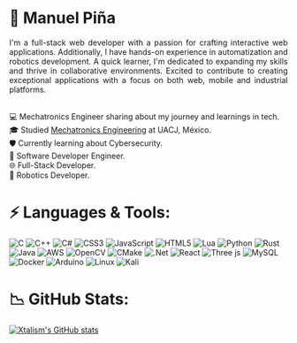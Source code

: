 # 🌟 Manuel Piña

<div align="justify"> 
    I'm a full-stack web developer with a passion for crafting interactive web applications. Additionally, I have hands-on experience in automatization and robotics development. A quick learner, I'm dedicated to expanding my skills and thrive in collaborative environments. Excited to contribute to creating exceptional applications with a focus on both web, mobile and industrial platforms.<br/>
</div>

<br/>

💻 Mechatronics Engineer sharing about my journey and learnings in tech.<br/>
🎓 Studied [Mechatronics Engineering](https://www.uacj.mx/oferta/programas.html?programa=44400&94) at UACJ, México.<br/>
🛡️ Currently learning about Cybersecurity.<br/>
💾 Software Developer Engineer.<br/>
🌐 Full-Stack Developer.<br/>
🤖 Robotics Developer.<br/>

# ⚡ Languages & Tools:

<!--
<div style="display: flex; flex-wrap: wrap; gap: 20px;">
  <img src="icons/c.svg" alt="C" width="40"/> 
  <img src="icons/cpp.png" alt="C++" width="40"/>
  <img src="icons/csharp.png" alt="C#" width="40"/>
  <img src="icons/rust.png" alt="C#" width="40"/>
  <img src="icons/python.png" alt="C#" width="40"/>
  <img src="icons/js.png" alt="C#" width="40"/>
  <img src="icons/html.png" alt="C#" width="40"/>
  <img src="icons/css.png" alt="C#" width="40"/>
  <img src="icons/matlab.png" alt="C#" width="40"/>
  <img src="icons/simulink.png" alt="C#" width="40"/>
  <img src="icons/labview.png" alt="C#" width="40"/>
  <img src="icons/vue.png" alt="C#" width="40"/>
  <img src="icons/react.svg" alt="C#" width="40"/>
  <img src="icons/fastapi.svg" alt="C#" width="40"/>
  <img src="icons/node.png" alt="C#" width="40"/>
  <img src="icons/jupyter.png" alt="C#" width="40"/>
  <img src="icons/django.png" alt="C#" width="40"/>
  <img src="icons/docker.png" alt="C#" width="40"/>
  <img src="icons/arduino.png" alt="C#" width="40"/>
  <img src="icons/mplab.png" alt="C#" width="40"/>
</div>
-->

![C](https://img.shields.io/badge/c-%2300599C.svg?style=for-the-badge&logo=c&logoColor=white)
![C++](https://img.shields.io/badge/c++-%2300599C.svg?style=for-the-badge&logo=c%2B%2B&logoColor=white)
![C#](https://img.shields.io/badge/c%23-%23239120.svg?style=for-the-badge&logo=csharp&logoColor=white)
![CSS3](https://img.shields.io/badge/css3-%231572B6.svg?style=for-the-badge&logo=css3&logoColor=white)
![JavaScript](https://img.shields.io/badge/javascript-%23323330.svg?style=for-the-badge&logo=javascript&logoColor=%23F7DF1E)
![HTML5](https://img.shields.io/badge/html5-%23E34F26.svg?style=for-the-badge&logo=html5&logoColor=white)
![Lua](https://img.shields.io/badge/lua-%232C2D72.svg?style=for-the-badge&logo=lua&logoColor=white)
![Python](https://img.shields.io/badge/python-3670A0?style=for-the-badge&logo=python&logoColor=ffdd54)
![Rust](https://img.shields.io/badge/rust-%23000000.svg?style=for-the-badge&logo=rust&logoColor=white)
![Java](https://img.shields.io/badge/java-%23ED8B00.svg?style=for-the-badge&logo=openjdk&logoColor=white)
![AWS](https://img.shields.io/badge/AWS-%23FF9900.svg?style=for-the-badge&logo=amazon-aws&logoColor=white)
![OpenCV](https://img.shields.io/badge/opencv-%23white.svg?style=for-the-badge&logo=opencv&logoColor=white)
![CMake](https://img.shields.io/badge/CMake-%23008FBA.svg?style=for-the-badge&logo=cmake&logoColor=white)
![.Net](https://img.shields.io/badge/.NET-5C2D91?style=for-the-badge&logo=.net&logoColor=white)
![React](https://img.shields.io/badge/react-%2320232a.svg?style=for-the-badge&logo=react&logoColor=%2361DAFB)
![Three js](https://img.shields.io/badge/threejs-black?style=for-the-badge&logo=three.js&logoColor=white)
![MySQL](https://img.shields.io/badge/mysql-4479A1.svg?style=for-the-badge&logo=mysql&logoColor=white)
![Docker](https://img.shields.io/badge/docker-%230db7ed.svg?style=for-the-badge&logo=docker&logoColor=white)
![Arduino](https://img.shields.io/badge/-Arduino-00979D?style=for-the-badge&logo=Arduino&logoColor=white)
![Linux](https://img.shields.io/badge/Linux-FCC624?style=for-the-badge&logo=linux&logoColor=black)
![Kali](https://img.shields.io/badge/Kali-268BEE?style=for-the-badge&logo=kalilinux&logoColor=white)

# 📉 GitHub Stats:

<!-- GitHub Stats from https://github.com/anuraghazra/github-readme-stats -->

[![Xtalism's GitHub stats](https://github-readme-stats.vercel.app/api?username=Xtalism&count_private=true&show_icons=true&theme=tokyonight&hide_rank=false)](https://github.com/Xtalism/github-readme-stats)
